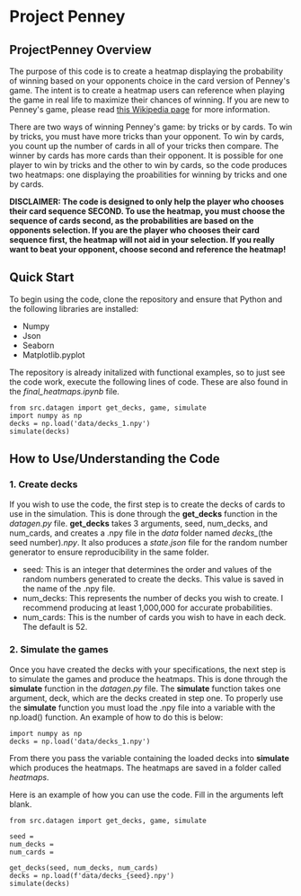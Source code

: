 # Project Penney
## ProjectPenney Overview

The purpose of this code is to create a heatmap displaying the probability of winning based on your opponents choice in the card version of Penney's game. The intent is to create a heatmap users can reference when playing the game in real life to maximize their chances of winning. If you are new to Penney's game, please read [this Wikipedia page](https://en.wikipedia.org/wiki/Penney%27s_game) for more information.

There are two ways of winning Penney's game: by tricks or by cards. To win by tricks, you must have more tricks than your opponent. To win by cards, you count up the number of cards in all of your tricks then compare. The winner by cards has more cards than their opponent. It is possible for one player to win by tricks and the other to win by cards, so the code produces two heatmaps: one displaying the proabilities for winning by tricks and one by cards.

**DISCLAIMER: The code is designed to only help the player who chooses their card sequence SECOND. To use the heatmap, you must choose the sequence of cards second, as the probabilities are based on the opponents selection. If you are the player who chooses their card sequence first, the heatmap will not aid in your selection. If you really want to beat your opponent, choose second and reference the heatmap!**


## Quick Start

To begin using the code, clone the repository and ensure that Python and the following libraries are installed:
- Numpy
- Json
- Seaborn
- Matplotlib.pyplot

The repository is already initalized with functional examples, so to just see the code work, execute the following lines of code. These are also found in the *final_heatmaps.ipynb* file.

```
from src.datagen import get_decks, game, simulate
import numpy as np
decks = np.load('data/decks_1.npy')
simulate(decks)
```


## How to Use/Understanding the Code
### 1. Create decks

If you wish to use the code, the first step is to create the decks of cards to use in the simulation. This is done through the **get_decks** function in the *datagen.py* file. **get_decks** takes 3 arguments, seed, num_decks, and num_cards, and creates a .npy file in the *data* folder named *decks_*(the seed number)*.npy*. It also produces a *state.json* file for the random number generator to ensure reproducibility in the same folder.

- seed: This is an integer that determines the order and values of the random numbers generated to create the decks. This value is saved in the name of the .npy file.
- num_decks: This represents the number of decks you wish to create. I recommend producing at least 1,000,000 for accurate probabilities.
- num_cards: This is the number of cards you wish to have in each deck. The default is 52.


### 2. Simulate the games

Once you have created the decks with your specifications, the next step is to simulate the games and produce the heatmaps. This is done through the **simulate** function in the *datagen.py* file. The **simulate** function takes one argument, deck, which are the decks created in step one. To properly use the **simulate** function you must load the .npy file into a variable with the np.load() function. An example of how to do this is below:
```
import numpy as np
decks = np.load('data/decks_1.npy')
```
From there you pass the variable containing the loaded decks into **simulate** which produces the heatmaps. The heatmaps are saved in a folder called *heatmaps*.


Here is an example of how you can use the code. Fill in the arguments left blank.


```
from src.datagen import get_decks, game, simulate

seed = 
num_decks = 
num_cards = 

get_decks(seed, num_decks, num_cards)
decks = np.load(f'data/decks_{seed}.npy')
simulate(decks)
```



